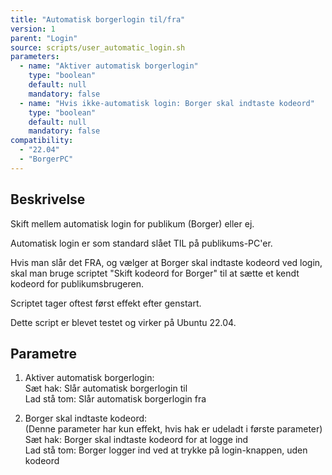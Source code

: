 ```yaml
---
title: "Automatisk borgerlogin til/fra"
version: 1
parent: "Login"
source: scripts/user_automatic_login.sh
parameters:
  - name: "Aktiver automatisk borgerlogin"
    type: "boolean"
    default: null
    mandatory: false
  - name: "Hvis ikke-automatisk login: Borger skal indtaste kodeord"
    type: "boolean"
    default: null
    mandatory: false
compatibility:  
  - "22.04"
  - "BorgerPC"
---
```


## Beskrivelse
Skift mellem automatisk login for publikum (Borger) eller ej.

Automatisk login er som standard slået TIL på publikums-PC'er.  

Hvis man slår det FRA, og vælger at Borger skal indtaste kodeord ved login, skal man bruge scriptet "Skift kodeord for Borger" til at sætte et kendt kodeord for publikumsbrugeren.

Scriptet tager oftest først effekt efter genstart.

Dette script er blevet testet og virker på Ubuntu 22.04.

## Parametre
1. Aktiver automatisk borgerlogin:\
Sæt hak: Slår automatisk borgerlogin til\
Lad stå tom: Slår automatisk borgerlogin fra

2. Borger skal indtaste kodeord:\
(Denne parameter har kun effekt, hvis hak er udeladt i første parameter)\
Sæt hak: Borger skal indtaste kodeord for at logge ind\
Lad stå tom: Borger logger ind ved at trykke på login-knappen, uden kodeord